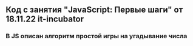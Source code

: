 ## Код с занятия  "JavaScript: Первые шаги" от 18.11.22 it-incubator ##

### В JS описан алгоритм простой игры на угадывание числа
